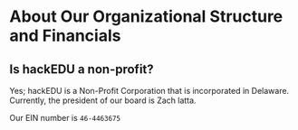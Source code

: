 # About Our Organizational Structure and Financials

## Is hackEDU a non-profit?
Yes; hackEDU is a Non-Profit Corporation that is incorporated in Delaware. Currently, the president of our board is Zach latta.

Our EIN number is `46-4463675`
